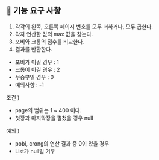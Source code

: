 ## 🚀 기능 요구 사항

1. 각각의 왼쪽, 오른쪽 페이지 번호를 모두 더하거나, 모두 곱한다.
2. 각자 연산한 값의 max 값을 찾는다. 
3. 포비와 크롱의 점수를 비교한다. 
4. 결과를 반환한다.
* 포비가 이길 경우 : 1
* 크롱이 이길 경우 : 2
* 무승부일 경우 : 0
* 예외사항 : -1

조건 )
* page의 범위는 1 ~ 400 이다. 
* 첫장과 마지막장을 펼쳤을 경우 null

예외 ) 
* pobi, crong의 연산 결과 중 0이 있을 경우
* List가 null일 겨우

